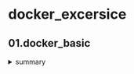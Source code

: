 # docker_excersice
## 01.docker_basic
<details>
<summary>summary</summary>
<div markdown="1">

* docker ps [-a]
* docker container [ls] [-a]

* docker pull
* docker tag [image name]:[tag name] [hub id/new image name]:[tag name]  
  - 자신의 허브 계정 아이디와 일치해야 push 가능
* docker push

* docker commit  
  - 이미지 레이어 반영 (변경된 내용을 새로운 컨테이너에 반영)
* .dockerignore  
  - 이미지 빌드시 포함하지 않을 파일 명시
* docker build -t [image name:tag name] . (Dockerfile directory)
  - 도커파일로 이미지 빌드
* docker run --name [container name] -d (background) -p (port) (host:dst) [image name:tag name]
* docker stop / restart 

* docker attch [container name]  
  - 백그라운드로 실행되고 있는 컨테이너의 로그를 확인 (포그라운드)
* docker exec -it [container id] /bin/bash  
  - 컨테이너를 실행시킴과 동시에 배쉬창 활성화

* docker logs [container name]
* docker rm [container id]
* docker rmi [image id]

</div>
</details>
